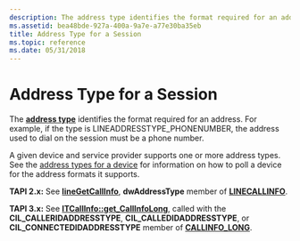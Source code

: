 ```yaml
---
description: The address type identifies the format required for an address. For example, if the type is LINEADDRESSTYPE\_PHONENUMBER, the address used to dial on the session must be a phone number.
ms.assetid: bea48bde-927a-400a-9a7e-a77e30ba35eb
title: Address Type for a Session
ms.topic: reference
ms.date: 05/31/2018
---
```


# Address Type for a Session

The [**address type**](lineaddresstype--constants.md) identifies the format required for an address. For example, if the type is LINEADDRESSTYPE\_PHONENUMBER, the address used to dial on the session must be a phone number.

A given device and service provider supports one or more address types. See the [address types for a device](address-type-ovr.md) for information on how to poll a device for the address formats it supports.

**TAPI 2.x:** See [**lineGetCallInfo**](/windows/win32/api/tapi/nf-tapi-linegetcallinfo), **dwAddressType** member of [**LINECALLINFO**](/windows/win32/api/tapi/ns-tapi-linecallinfo).

**TAPI 3.x:** See [**ITCallInfo::get\_CallInfoLong**](/windows/desktop/api/tapi3if/nf-tapi3if-itcallinfo-get_callinfolong), called with the **CIL\_CALLERIDADDRESSTYPE**, **CIL\_CALLEDIDADDRESSTYPE**, or **CIL\_CONNECTEDIDADDRESSTYPE** member of [**CALLINFO\_LONG**](/windows/desktop/api/Tapi3if/ne-tapi3if-callinfo_long).

 

 
